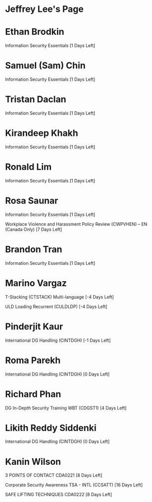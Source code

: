 # Jeffrey Lee's Page




# Ethan Brodkin


Information Security Essentials [1 Days Left]



# Samuel (Sam) Chin


Information Security Essentials [1 Days Left]



# Tristan Daclan


Information Security Essentials [1 Days Left]



# Kirandeep Khakh


Information Security Essentials [1 Days Left]



# Ronald Lim


Information Security Essentials [1 Days Left]



# Rosa Saunar


Information Security Essentials [1 Days Left]

Workplace Violence and Harassment Policy Review (CWPVHEN) – EN (Canada Only) [7 Days Left]



# Brandon Tran


Information Security Essentials [1 Days Left]



# Marino Vargaz


T-Stacking (CTSTACK) Multi-language [-4 Days Left]

ULD Loading Recurrent (CULDLDP) [-4 Days Left]



# Pinderjit Kaur


International DG Handling (CINTDGH) [-1 Days Left]



# Roma Parekh


International DG Handling (CINTDGH) [0 Days Left]



# Richard Phan


DG In-Depth Security Training WBT (CDGST1) [4 Days Left]



# Likith Reddy Siddenki


International DG Handling (CINTDGH) [0 Days Left]



# Kanin Wilson


3 POINTS OF CONTACT CDA0221 [8 Days Left]

Corporate Security Awareness TSA - INTL (CCSATT) [16 Days Left]

SAFE LIFTING TECHNIQUES CDA0222 [8 Days Left]




